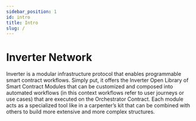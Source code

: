 ```yaml
---
sidebar_position: 1
id: intro
title: Intro
slug: /
---
```


# Inverter Network

Inverter is a modular infrastructure protocol that enables programmable smart contract workflows. Simply put, it offers the Inverter Open Library of Smart Contract Modules that can be customized and composed into automated workflows (in this context workflows refer to user journeys or use cases) that are executed on the Orchestrator Contract. Each module acts as a specialized tool like in a carpenter’s kit that can be combined with others to build more extensive and more complex structures.
